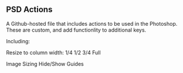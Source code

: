 PSD Actions
---

A Github-hosted file that includes actions to be used in the Photoshop. These are custom, and add functionlity to additional keys.

Including:

Resize to column width:
  1/4
  1/2
  3/4
  Full
  
Image Sizing
Hide/Show Guides
